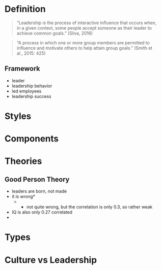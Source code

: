 # Definition
> “Leadership is the process of interactive influence that occurs when, in a given context, some people accept someone as their leader to achieve common goals.” (Silva, 2016)

> “A process in which one or more group members are permitted to influence and motivate others to help attain group goals.” (Smith et al., 2015: 425)

## Framework
- leader
- leadership behavior
- led employees
- leadership success

# Styles


# Components

# Theories
## Good Person Theory
 - leaders are born, not made
 - it is wrong*
	 - * not quite wrong, but the correlation is only 0.3, so rather weak
- IQ is also only 0.27 correlated
- 

# Types

# Culture vs Leadership